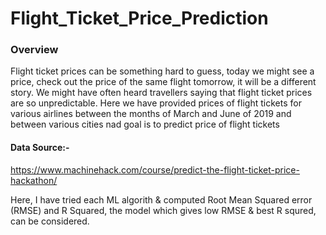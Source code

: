 # Flight_Ticket_Price_Prediction
### Overview
Flight ticket prices can be something hard to guess, today we might see a price, check out the price of the same flight tomorrow, it will be a different story. We might have often heard travellers saying that flight ticket prices are so unpredictable. 
Here we have provided prices of flight tickets for various airlines between the months of March and June of 2019 and between various cities nad goal is to predict price of flight tickets
#### Data Source:-
https://www.machinehack.com/course/predict-the-flight-ticket-price-hackathon/


Here, I have tried each ML algorith & computed Root Mean Squared error (RMSE) and R Squared, the model which gives low RMSE & best R squred, can be considered.
